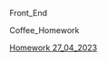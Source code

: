 Front_End

Coffee_Homework

[Homework 27_04_2023](https://fesi0.github.io/frontend/02%20Homework.html)